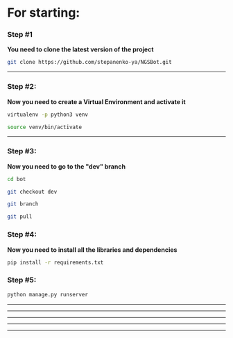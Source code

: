 # For starting:

### Step #1

**You need to clone the latest version of the project**

```bash
git clone https://github.com/stepanenko-ya/NGSBot.git
```

*  **  **

### Step #2:
**Now you need to create a Virtual Environment and activate it**

```bash
virtualenv -p python3 venv
```

```bash
source venv/bin/activate
```

*  **  **

### Step #3:

**Now you need to go to the "dev" branch**

```bash
cd bot
```

```bash
git checkout dev
```

```bash
git branch
```

```bash
git pull
```
### Step #4:

**Now you need to install all the libraries and dependencies**

```bash
pip install -r requirements.txt
```

### Step #5:
```bash
python manage.py runserver
```

*  **  **
*  **  **
*  **  **
*  **  **
*  **  **